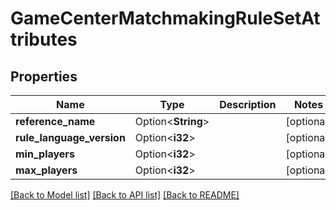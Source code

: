 # GameCenterMatchmakingRuleSetAttributes

## Properties

Name | Type | Description | Notes
------------ | ------------- | ------------- | -------------
**reference_name** | Option<**String**> |  | [optional]
**rule_language_version** | Option<**i32**> |  | [optional]
**min_players** | Option<**i32**> |  | [optional]
**max_players** | Option<**i32**> |  | [optional]

[[Back to Model list]](../README.md#documentation-for-models) [[Back to API list]](../README.md#documentation-for-api-endpoints) [[Back to README]](../README.md)


